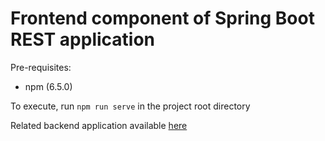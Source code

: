 # Frontend component of Spring Boot REST application

Pre-requisites:
- npm (6.5.0)

To execute, run `npm run serve` in the project root directory

Related backend application available [here](https://github.com/Asjad27/rest_service)